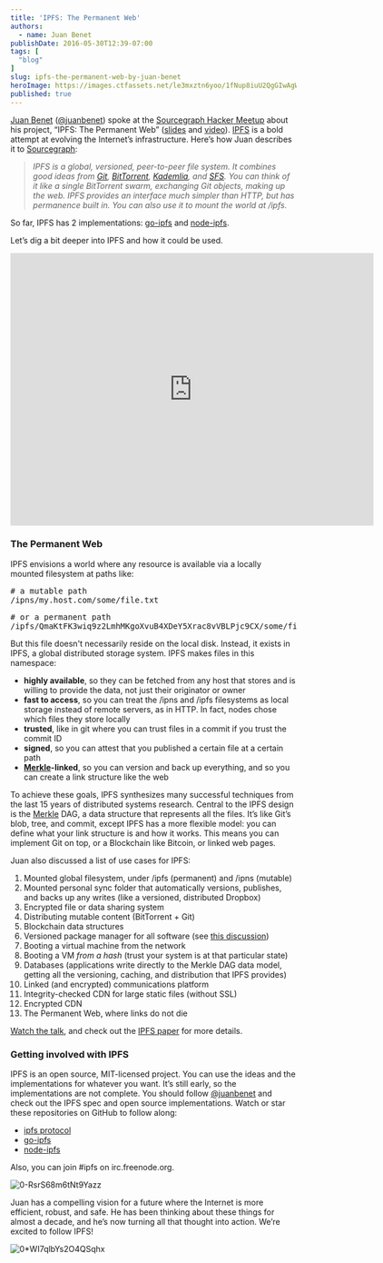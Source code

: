 ```yaml
---
title: 'IPFS: The Permanent Web'
authors:
  - name: Juan Benet
publishDate: 2016-05-30T12:39-07:00
tags: [
  "blog"
]
slug: ipfs-the-permanent-web-by-juan-benet
heroImage: https://images.ctfassets.net/le3mxztn6yoo/1fNup8iuU2QgGIwAgW8Ewq/cbe19d0788e06e89350e22e06127fdc9/0-RsrS68m6tNt9Yazz.jpeg
published: true
---
```




[Juan Benet](http://juan.benet.ai/) ([@juanbenet](https://twitter.com/juanbenet)) spoke at the [Sourcegraph Hacker Meetup](http://www.meetup.com/Sourcegraph-Hacker-Meetup/) about his project, “IPFS: The Permanent Web” ([slides](https://speakerdeck.com/jbenet/ipfs-the-permanent-web-at-sourcegraph) and [video](https://www.youtube.com/watch?v=Fa4pckodM9g)). [IPFS](https://github.com/jbenet/ipfs) is a bold attempt at evolving the Internet’s infrastructure. Here’s how Juan describes it to [Sourcegraph](https://sourcegraph.com):

> _IPFS is a global, versioned, peer-to-peer file system. It combines good ideas from_ [_Git_](http://git-scm.com/)_,_ [_BitTorrent_](http://en.wikipedia.org/wiki/BitTorrent)_,_ [_Kademlia_](http://en.wikipedia.org/wiki/Kademlia)_, and_ [_SFS_](http://en.wikipedia.org/wiki/Self-certifying_File_System)_. You can think of it like a single BitTorrent swarm, exchanging Git objects, making up the web. IPFS provides an interface much simpler than HTTP, but has permanence built in. You can also use it to mount the world at /ipfs._

So far, IPFS has 2 implementations: [go-ipfs](https://github.com/jbenet/go-ipfs) and [node-ipfs](https://github.com/jbenet/node-ipfs).

Let’s dig a bit deeper into IPFS and how it could be used.

<iframe width="640" height="480" src="https://www.youtube-nocookie.com/embed/Fa4pckodM9g"frameBorder="0"allowFullScreen></iframe>

### The Permanent Web

IPFS envisions a world where any resource is available via a locally mounted filesystem at paths like:

<pre name="fdaf" id="fdaf" className="graf graf--pre graf-after--p"># a mutable path
/ipns/my.host.com/some/file.txt</pre>

<pre name="d756" id="d756" className="graf graf--pre graf-after--pre"># or a permanent path
/ipfs/QmaKtFK3wiq9z2LmhMKgoXvuB4XDeY5Xrac8vVBLPjc9CX/some/file.txt</pre>

But this file doesn't necessarily reside on the local disk. Instead, it exists in IPFS, a global distributed storage system. IPFS makes files in this namespace:

*   **highly available**, so they can be fetched from any host that stores and is willing to provide the data, not just their originator or owner
*   **fast to access**, so you can treat the /ipns and /ipfs filesystems as local storage instead of remote servers, as in HTTP. In fact, nodes chose which files they store locally
*   **trusted**, like in git where you can trust files in a commit if you trust the commit ID
*   **signed**, so you can attest that you published a certain file at a certain path
*   [**Merkle**](http://en.wikipedia.org/wiki/Merkle_tree)**-linked**, so you can version and back up everything, and so you can create a link structure like the web

To achieve these goals, IPFS synthesizes many successful techniques from the last 15 years of distributed systems research. Central to the IPFS design is the [Merkle](http://en.wikipedia.org/wiki/Merkle_tree) DAG, a data structure that represents all the files. It’s like Git’s blob, tree, and commit, except IPFS has a more flexible model: you can define what your link structure is and how it works. This means you can implement Git on top, or a Blockchain like Bitcoin, or linked web pages.

Juan also discussed a list of use cases for IPFS:

1.  Mounted global filesystem, under /ipfs (permanent) and /ipns (mutable)
2.  Mounted personal sync folder that automatically versions, publishes, and backs up any writes (like a versioned, distributed Dropbox)
3.  Encrypted file or data sharing system
4.  Distributing mutable content (BitTorrent + Git)
5.  Blockchain data structures
6.  Versioned package manager for all software (see [this discussion](https://github.com/jbenet/random-ideas/issues/19))
7.  Booting a virtual machine from the network
8.  Booting a VM _from a hash_ (trust your system is at that particular state)
9.  Databases (applications write directly to the Merkle DAG data model, getting all the versioning, caching, and distribution that IPFS provides)
10.  Linked (and encrypted) communications platform
11.  Integrity-checked CDN for large static files (without SSL)
12.  Encrypted CDN
13.  The Permanent Web, where links do not die

[Watch the talk](https://www.youtube.com/watch?v=Fa4pckodM9g), and check out the [IPFS paper](http://static.benet.ai/t/ipfs.pdf) for more details.

### Getting involved with IPFS

IPFS is an open source, MIT-licensed project. You can use the ideas and the implementations for whatever you want. It’s still early, so the implementations are not complete. You should follow [@juanbenet](https://twitter.com/juanbenet) and check out the IPFS spec and open source implementations. Watch or star these repositories on GitHub to follow along:

*   [ipfs protocol](https://github.com/jbenet/ipfs)
*   [go-ipfs](https://github.com/jbenet/go-ipfs)
*   [node-ipfs](https://github.com/jbenet/node-ipfs)

Also, you can join #ipfs on irc.freenode.org.

![0-RsrS68m6tNt9Yazz](//images.contentful.com/le3mxztn6yoo/1fNup8iuU2QgGIwAgW8Ewq/cbe19d0788e06e89350e22e06127fdc9/0-RsrS68m6tNt9Yazz.jpeg)

Juan has a compelling vision for a future where the Internet is more efficient, robust, and safe. He has been thinking about these things for almost a decade, and he’s now turning all that thought into action. We’re excited to follow IPFS!

![0*WI7qlbYs2O4QSqhx](//images.contentful.com/le3mxztn6yoo/6gke9EbKuWSwk0iiGuKUmw/8fc034ccb6af29dbc49ace942faca848/0_WI7qlbYs2O4QSqhx.png)

